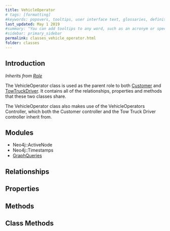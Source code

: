 ```yaml
---
title: VehicleOperator
# tags: [formatting]
#keywords: popovers, tooltips, user interface text, glossaries, definitions
last_updated: May 1 2019
#summary: "You can add tooltips to any word, such as an acronym or specialized term. Tooltips work well for glossary definitions, because you don't have to keep repeating the definition, nor do you assume the reader already knows the word's meaning."
#sidebar: primary_sidebar
permalink: classes_vehicle_operator.html
folder: classes
---
```


## Introduction

*Inherits from [Role](/classes_role.html)*

The VehicleOperator class is used as the parent role to both [Customer](/classes_customer.html) and [TowTruckDriver](/classes_tow_truck_driver.html). It contains all of the relationships, properties and methods that these two classes share.

The VehicleOperator class also makes use of the VehicleOperators Controller, which both the Customer controller and the Tow Truck Driver controller inherit from.

## Modules

* Neo4j::ActiveNode
* Neo4j::Timestamps
* [GraphQueries](/modules_graph_queries.html)

## Relationships

## Properties

## Methods

## Class Methods
